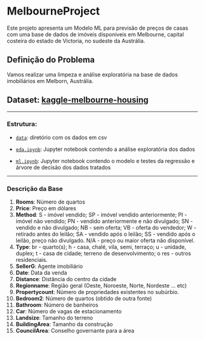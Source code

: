 # MelbourneProject

Este projeto apresenta um Modelo ML para previsão de preços de casas com uma base de dados de imóveis disponiveis em Melbourne, capital costeira do estado de Victoria, no sudeste da Austrália.

## Definição do Problema

Vamos realizar uma limpeza e análise exploratória na base de dados imobiliários em Melborn, Austrália. 

## Dataset: [kaggle-melbourne-housing](https://www.kaggle.com/datasets/dansbecker/melbourne-housing-snapshot?select=melb_data.csv)
---
### Estrutura:

- [`data`](./data): diretório com os dados em csv

- [`eda.ipynb`](./eda.ipynb): Jupyter notebook contendo a análise exploratória dos dados

- [`ml.ipynb`](./ml.ipynb): Jupyter notebook contendo o modelo e testes da regressão e árvore de decisão dos dados tratados

---
### Descrição da Base

1. **Rooms**: Número de quartos  
2. **Price**: Preço em dólares  
3. **Method**: S - imóvel vendido; SP - imóvel vendido anteriormente; PI - imóvel não vendido; PN - vendido anteriormente e não divulgado; SN - vendido e não divulgado; NB - sem oferta; VB - oferta do vendedor; W - retirado antes do leilão; SA - vendido após o leilão; SS - vendido após o leilão, preço não divulgado. N/A - preço ou maior oferta não disponível.  
4. **Type**: br - quarto(s); h - casa, chalé, vila, semi, terraço; u - unidade, duplex; t - casa de cidade; terreno de desenvolvimento; o res - outros residenciais.  
5. **SellerG**: Agente imobiliário  
6. **Date**: Data da venda  
7. **Distance**: Distância do centro da cidade  
8. **Regionname**: Região geral (Oeste, Noroeste, Norte, Nordeste ... etc)  
9. **Propertycount**: Número de propriedades existentes no subúrbio.  
10. **Bedroom2**: Número de quartos (obtido de outra fonte)  
11. **Bathroom**: Número de banheiros  
12. **Car**: Número de vagas de estacionamento  
13. **Landsize**: Tamanho do terreno  
14. **BuildingArea**: Tamanho da construção  
15. **CouncilArea**: Conselho governante para a área  

